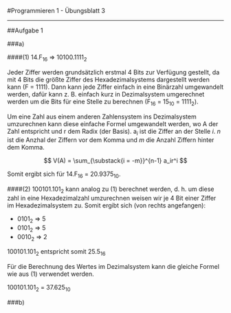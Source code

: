 #Programmieren 1 - Übungsblatt 3

---

##Aufgabe 1

###a)

####(1) 
14.F<sub>16</sub> => 10100.1111<sub>2</sub>

Jeder Ziffer werden grundsätzlich erstmal 4 Bits zur Verfügung gestellt, da mit 4 Bits die größte Ziffer des Hexadezimalsystems dargestellt werden kann (F = 1111). Dann kann jede Ziffer einfach in eine Binärzahl umgewandelt werden, dafür kann z. B. einfach kurz in Dezimalsystem umgerechnet werden um die Bits für eine Stelle zu berechnen (F<sub>16</sub> = 15<sub>10</sub> = 1111<sub>2</sub>).


Um eine Zahl aus einem anderen Zahlensystem ins Dezimalsystem umzurechnen kann diese einfache Formel umgewandelt werden, wo A der Zahl entspricht und r dem Radix (der Basis). a<sub>*i*</sub> ist die Ziffer an der Stelle *i*. *n* ist die Anzhal der Ziffern vor dem Komma und *m* die Anzahl Ziffern hinter dem Komma.

$$
V(A) = \sum_{\substack{i = -m}}^{n-1} a_ir^i
$$

Somit ergibt sich für 14.F<sub>16</sub> = 20.9375<sub>10</sub>.

####(2)
100101.101<sub>2</sub> kann analog zu (1) berechnet werden, d. h. um diese zahl in eine Hexadezimalzahl umzurechnen weisen wir je 4 Bit einer Ziffer im Hexadezimalsystem zu. Somit ergibt sich (von rechts angefangen):

- 0101<sub>2</sub> => 5
- 0101<sub>2</sub> => 5
- 0010<sub>2</sub> => 2

100101.101<sub>2</sub> entspricht somit 25.5<sub>16</sub>

Für die Berechnung des Wertes im Dezimalsystem kann die gleiche Formel wie aus (1) verwendet werden.

100101.101<sub>2</sub> = 37.625<sub>10</sub>



###b)